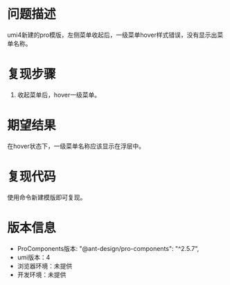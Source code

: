 # 问题描述

umi4新建的pro模版，左侧菜单收起后，一级菜单hover样式错误，没有显示出菜单名称。

# 复现步骤

1. 收起菜单后，hover一级菜单。

# 期望结果

在hover状态下，一级菜单名称应该显示在浮层中。

# 复现代码

使用命令新建模版即可复现。

# 版本信息

- ProComponents版本: "@ant-design/pro-components": "^2.5.7",
- umi版本：4
- 浏览器环境：未提供
- 开发环境：未提供
